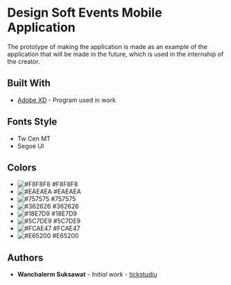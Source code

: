 # Design Soft Events Mobile Application

The prototype of making the application is made as an example of the application that will be made 
in the future, which is used in the internship of the creator.

## Built With

* [Adobe XD](https://www.adobe.com/sea/products/xd.html) - Program used in work

## Fonts Style

* Tw Cen MT
* Segoe UI

## Colors

* ![#F8F8F8](https://via.placeholder.com/15/F8F8F8/000000?text=+) #F8F8F8
* ![#EAEAEA](https://via.placeholder.com/15/EAEAEA/000000?text=+) #EAEAEA
* ![#757575](https://via.placeholder.com/15/757575/000000?text=+) #757575
* ![#362626](https://via.placeholder.com/15/362626/000000?text=+) #362626
* ![#18E7D9](https://via.placeholder.com/15/18E7D9/000000?text=+) #18E7D9
* ![#5C7DE9](https://via.placeholder.com/15/5C7DE9/000000?text=+) #5C7DE9
* ![#FCAE47](https://via.placeholder.com/15/FCAE47/000000?text=+) #FCAE47
* ![#E65200](https://via.placeholder.com/15/E65200/000000?text=+) #E65200

## Authors

* **Wanchalerm Suksawat** - *Initial work* - [tickstudiu](https://github.com/tickstudiu)
